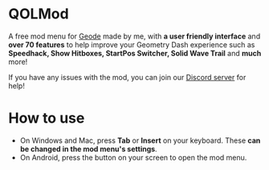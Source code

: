 # QOLMod

A free mod menu for [Geode](https://geode-sdk.org) made by me, with **a user friendly interface** and **over 70 features** to help improve your Geometry Dash experience such as **Speedhack, Show Hitboxes, StartPos Switcher, Solid Wave Trail** and **much** more!

If you have any issues with the mod, you can join our [Discord server](https://discord.gg/DfQSTEnQKK) for help!

# How to use

- On Windows and Mac, press **Tab** or **Insert** on your keyboard. These **can be changed in the mod menu's settings**.
- On Android, press the button on your screen to open the mod menu.
